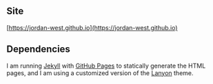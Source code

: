 ## Site

[https://jordan-west.github.io](https://jordan-west.github.io)

## Dependencies

I am running [Jekyll](https://jekyllrb.com) with [GitHub Pages](https://pages.github.com) to statically generate the HTML pages, and I am using a customized version of the [Lanyon](https://github.com/poole/lanyon) theme. 
